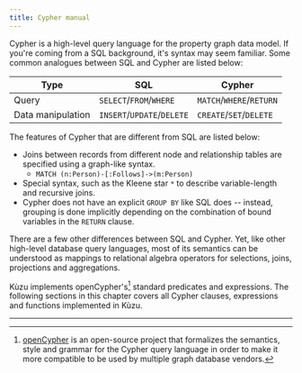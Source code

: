 ```yaml
---
title: Cypher manual
---
```


Cypher is a high-level query language for the property graph data model.
If you're coming from a SQL background, it's syntax may seem familiar. Some common analogues between
SQL and Cypher are listed below:

| Type | SQL | Cypher
| ---| --- | ---
| Query | `SELECT`/`FROM`/`WHERE` | `MATCH`/`WHERE`/`RETURN`
| Data manipulation | `INSERT`/`UPDATE`/`DELETE` | `CREATE`/`SET`/`DELETE`

The features of Cypher that are different from SQL are listed below:
- Joins between records from different node and relationship tables are specified using a graph-like syntax.
  - `MATCH (n:Person)-[:Follows]->(m:Person)`
- Special syntax, such as the Kleene star `*` to describe variable-length and recursive joins.
- Cypher does not have an explicit `GROUP BY` like SQL does -- instead, grouping is done implicitly
depending on the combination of bound variables in the `RETURN` clause.

There are a few other differences between SQL and Cypher. Yet, like other high-level database
query languages, most of its semantics can be understood as mappings to relational algebra operators
for selections, joins, projections and aggregations.

Kùzu implements openCypher's[^1] standard predicates and expressions. The following sections in this
chapter covers all Cypher clauses, expressions and functions implemented in Kùzu.

---

[^1]: [openCypher](https://opencypher.org/resources/) is an open-source project that formalizes the
semantics, style and grammar for the Cypher query language in order to make it more compatible to be
used by multiple graph database vendors.
